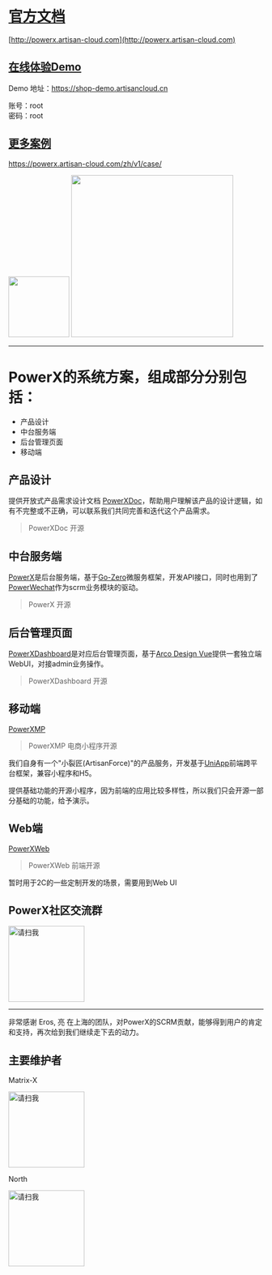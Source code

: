 # [官方文档](http://powerx.artisan-cloud.com)


[http://powerx.artisan-cloud.com](http://powerx.artisan-cloud.com)


## [在线体验Demo](https://shop-demo.artisancloud.cn)
Demo 地址：https://shop-demo.artisancloud.cn

账号：root  
密码：root


## [更多案例](https://powerx.artisan-cloud.com/zh/v1/case/)

https://powerx.artisan-cloud.com/zh/v1/case/

<img src="https://powerx.artisan-cloud.com/assets/home.184906f3.png" width=120>
<img src="https://powerx.artisan-cloud.com/assets/dashboard-home.c5de8a5f.png" width=320>






---


# PowerX的系统方案，组成部分分别包括：
* 产品设计
* 中台服务端
* 后台管理页面
* 移动端

## 产品设计
提供开放式产品需求设计文档 [PowerXDoc](https://github.com/ArtisanCloud/PowerXDoc)，帮助用户理解该产品的设计逻辑，如有不完整或不正确，可以联系我们共同完善和迭代这个产品需求。
> PowerXDoc 开源

## 中台服务端
[PowerX](https://github.com/ArtisanCloud/PowerX)是后台服务端，基于[Go-Zero](https://go-zero.dev/cn/)微服务框架，开发API接口，同时也用到了[PowerWechat](https://github.com/ArtisanCloud/PowerWeChat)作为scrm业务模块的驱动。
> PowerX 开源

## 后台管理页面
[PowerXDashboard](https://github.com/ArtisanCloud/PowerXDashboard)是对应后台管理页面，基于[Arco Design Vue](https://arco.design)提供一套独立端WebUI，对接admin业务操作。
> PowerXDashboard 开源



## 移动端
[PowerXMP](https://github.com/ArtisanCloud/PowerXMP)
> PowerXMP 电商小程序开源

我们自身有一个"小裂匠(ArtisanForce)"的产品服务，开发基于[UniApp](https://uniapp.dcloud.net.cn)前端跨平台框架，兼容小程序和H5。

提供基础功能的开源小程序，因为前端的应用比较多样性，所以我们只会开源一部分基础的功能，给予演示。

## Web端
[PowerXWeb](https://github.com/ArtisanCloud/PowerXWeb)
> PowerXWeb 前端开源

暂时用于2C的一些定制开发的场景，需要用到Web UI




## PowerX社区交流群

<img src="resource/images/contact_me_qr.jpg" alt="请扫我" style="display:inline; width: 150px;"/>


***
非常感谢 Eros, 亮 在上海的团队，对PowerX的SCRM贡献，能够得到用户的肯定和支持，再次给到我们继续走下去的动力。



## 主要维护者

Matrix-X

<img src="resource/images/contact-qr-matrix-x.png" alt="请扫我" style="display:inline; width: 150px;"/>

North

<img src="resource/images/contact_qr_north.png" alt="请扫我" style="display:inline; width: 150px;"/>


